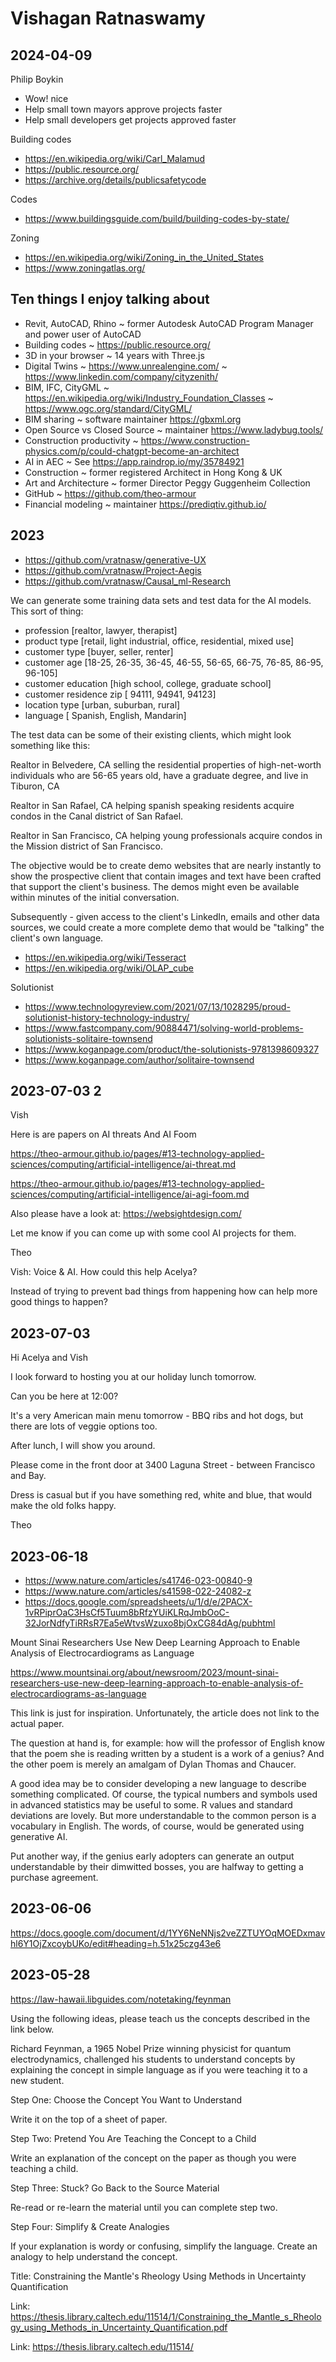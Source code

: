 # Vishagan Ratnaswamy


## 2024-04-09

Philip Boykin
* Wow! nice
* Help small town mayors approve projects faster
* Help small developers get projects approved faster


Building codes

* https://en.wikipedia.org/wiki/Carl_Malamud
* https://public.resource.org/
* https://archive.org/details/publicsafetycode

Codes
* https://www.buildingsguide.com/build/building-codes-by-state/

Zoning
* https://en.wikipedia.org/wiki/Zoning_in_the_United_States
* https://www.zoningatlas.org/

## Ten things I enjoy talking about

* Revit, AutoCAD, Rhino ~ former Autodesk AutoCAD Program Manager and power user of AutoCAD
* Building codes ~ https://public.resource.org/
* 3D in your browser ~ 14 years with Three.js
* Digital Twins ~ https://www.unrealengine.com/ ~ https://www.linkedin.com/company/cityzenith/
* BIM, IFC, CityGML ~ https://en.wikipedia.org/wiki/Industry_Foundation_Classes ~ https://www.ogc.org/standard/CityGML/
* BIM sharing ~ software maintainer https://gbxml.org
* Open Source vs Closed Source ~ maintainer https://www.ladybug.tools/
* Construction productivity ~ https://www.construction-physics.com/p/could-chatgpt-become-an-architect
* AI in AEC ~ See https://app.raindrop.io/my/35784921
* Construction ~ former registered Architect in Hong Kong & UK
* Art and Architecture ~ former Director Peggy Guggenheim Collection
* GitHub ~ https://github.com/theo-armour
* Financial modeling ~ maintainer https://prediqtiv.github.io/



## 2023

* https://github.com/vratnasw/generative-UX
* https://github.com/vratnasw/Project-Aegis
* https://github.com/vratnasw/Causal_ml-Research

We can generate some training data sets and test data for the AI models. This sort of thing:

* profession [realtor, lawyer, therapist]
* product type [retail, light industrial, office, residential, mixed use]
* customer type [buyer, seller, renter]
* customer age [18-25, 26-35, 36-45, 46-55, 56-65, 66-75, 76-85, 86-95, 96-105]
* customer education [high school, college, graduate school]
* customer residence zip [ 94111, 94941, 94123]
* location type [urban, suburban, rural]
* language [ Spanish, English, Mandarin]

The test data can be some of their existing clients, which might look something like this:

Realtor in Belvedere, CA selling the residential properties of high-net-worth individuals who are 56-65 years old, have a graduate degree, and live in Tiburon, CA

Realtor in San Rafael, CA helping spanish speaking residents acquire condos in the Canal district of San Rafael.

Realtor in San Francisco, CA helping young professionals acquire condos in the Mission district of San Francisco.

The objective would be to create demo websites that are nearly instantly to show the prospective client that contain images and text have been crafted that support the client's business. The demos might even be available within minutes of the initial conversation.

Subsequently - given access to the client's LinkedIn, emails and other data sources, we could create a more complete demo that would be "talking" the client's own language.

* https://en.wikipedia.org/wiki/Tesseract
* https://en.wikipedia.org/wiki/OLAP_cube

Solutionist

* https://www.technologyreview.com/2021/07/13/1028295/proud-solutionist-history-technology-industry/
* https://www.fastcompany.com/90884471/solving-world-problems-solutionists-solitaire-townsend
* https://www.koganpage.com/product/the-solutionists-9781398609327
* https://www.koganpage.com/author/solitaire-townsend

## 2023-07-03 2

Vish

Here is are papers on AI threats And AI Foom

https://theo-armour.github.io/pages/#13-technology-applied-sciences/computing/artificial-intelligence/ai-threat.md

https://theo-armour.github.io/pages/#13-technology-applied-sciences/computing/artificial-intelligence/ai-agi-foom.md

Also please have a look at: https://websightdesign.com/

Let me know if you can come up with some cool AI projects for them.

Theo

Vish: Voice & AI. How could this help Acelya?

Instead of trying to prevent bad things from happening how can help more good things to happen?

## 2023-07-03

Hi Acelya and Vish

I look forward to hosting you at our holiday lunch tomorrow.

Can you be here at 12:00?

It's a very American main menu tomorrow - BBQ ribs and hot dogs, but there are lots of veggie options too.

After lunch, I will show you around.

Please come in the front door at 3400 Laguna Street - between Francisco and Bay.

Dress is casual but if you have something red, white and blue, that would make the old folks happy.

Theo



## 2023-06-18

* https://www.nature.com/articles/s41746-023-00840-9
* https://www.nature.com/articles/s41598-022-24082-z
* https://docs.google.com/spreadsheets/u/1/d/e/2PACX-1vRPiprOaC3HsCf5Tuum8bRfzYUiKLRqJmbOoC-32JorNdfyTiRRsR7Ea5eWtvsWzuxo8bjOxCG84dAg/pubhtml

Mount Sinai Researchers Use New Deep Learning Approach to Enable Analysis of Electrocardiograms as Language

https://www.mountsinai.org/about/newsroom/2023/mount-sinai-researchers-use-new-deep-learning-approach-to-enable-analysis-of-electrocardiograms-as-language

This link is just for inspiration. Unfortunately, the article does not link to the actual paper.

The question at hand is, for example: how will the professor of English know that the poem she is reading written by a student is a work of a genius? And the other poem is merely an amalgam of Dylan Thomas and Chaucer.

A good idea may be to consider developing a new language to describe something complicated. Of course, the typical numbers and symbols used in advanced statistics may be useful to some. R values and standard deviations are lovely. But more understandable to the common person is a vocabulary in English. The words, of course, would be generated using generative AI.

Put another way, if the genius early adopters can generate an output understandable by their dimwitted bosses, you are halfway to getting a purchase agreement.

## 2023-06-06

https://docs.google.com/document/d/1YY6NeNNjs2veZZTUYOqMOEDxmavhl6Y1OjZxcoybUKo/edit#heading=h.51x25czg43e6


## 2023-05-28

https://law-hawaii.libguides.com/notetaking/feynman

Using the following ideas, please teach us the concepts described in the link below.

Richard Feynman, a 1965 Nobel Prize winning physicist for quantum electrodynamics, challenged his students to understand concepts by explaining the concept in simple language as if you were teaching it to a new student.

Step One: Choose the Concept You Want to Understand

Write it on the top of a sheet of paper.

Step Two: Pretend You Are Teaching the Concept to a Child

Write an explanation of the concept on the paper as though you were teaching a child.

Step Three: Stuck? Go Back to the Source Material

Re-read or re-learn the material until you can complete step two.

Step Four: Simplify & Create Analogies

If your explanation is wordy or confusing, simplify the language. Create an analogy to help understand the concept.

Title: Constraining the Mantle's Rheology Using Methods in Uncertainty Quantification

Link: https://thesis.library.caltech.edu/11514/1/Constraining_the_Mantle_s_Rheology_using_Methods_in_Uncertainty_Quantification.pdf


Link: https://thesis.library.caltech.edu/11514/
